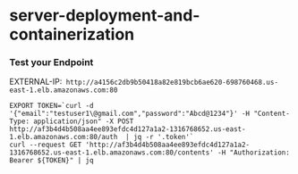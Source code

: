 # server-deployment-and-containerization

### Test your Endpoint
EXTERNAL-IP:` http://a4156c2db9b50418a82e819bcb6ae620-698760468.us-east-1.elb.amazonaws.com:80`

```commandline
EXPORT TOKEN=`curl -d '{"email":"testuser1\@gmail.com","password":"Abcd@1234"}' -H "Content-Type: application/json" -X POST http://af3b4d4b508aa4ee893efdc4d127a1a2-1316768652.us-east-1.elb.amazonaws.com:80/auth  | jq -r '.token'`
curl --request GET 'http://af3b4d4b508aa4ee893efdc4d127a1a2-1316768652.us-east-1.elb.amazonaws.com:80/contents' -H "Authorization: Bearer ${TOKEN}" | jq 
```